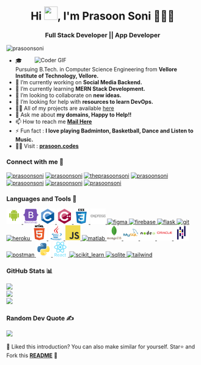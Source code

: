 <h1 align="center">Hi <img src="https://media.giphy.com/media/hvRJCLFzcasrR4ia7z/giphy.gif" width="35px" height="35px">, I'm Prasoon Soni 👨🏻‍💻</h1>
<h3 align="center">Full Stack Developer || App Developer</h3>

<p align="left"> <img src="https://komarev.com/ghpvc/?username=your-github-prasoonsoni&color=blue&style=plastic" alt="prasoonsoni" /> </p>
<img src="https://media.giphy.com/media/SWoSkN6DxTszqIKEqv/giphy.gif" alt="Coder GIF" width="430" align="right"> 

- 🎓 Pursuing B.Tech. in Computer Science Engineering from **Vellore Institute of Technology, Vellore.**
- 🔭 I’m currently working on **Social Media Backend.**
- 🌱 I’m currently learning **MERN Stack Development.**
- 👯 I’m looking to collaborate on **new ideas.**
- 🤝 I’m looking for help with **resources to learn DevOps.**
- 👨‍💻 All of my projects are available [here](https://github.com/prasoonsoni)
- 💬 Ask me about **my domains, Happy to Help!!**
- 📫 How to reach me **[Mail Here](mailto:prasoonsoni.work@gmail.com)**
- ⚡ Fun fact : **I love playing Badminton, Basketball, Dance and Listen to Music.**
- 👨‍💻 Visit : **<a id="raw-url" href="https://prasoon.codes">prasoon.codes</a>**

<h3 align="left">Connect with me 📨</h3>
<p align="left">
<a href="https://dev.to/prasoonsoni" target="blank"><img align="center" src="https://raw.githubusercontent.com/rahuldkjain/github-profile-readme-generator/master/src/images/icons/Social/devto.svg" alt="prasoonsoni" height="30" width="40" /></a>
<a href="https://linkedin.com/in/prasoonsoni" target="blank"><img align="center" src="https://raw.githubusercontent.com/rahuldkjain/github-profile-readme-generator/master/src/images/icons/Social/linked-in-alt.svg" alt="prasoonsoni" height="30" width="40" /></a>
<a href="https://fb.com/theprasoonsoni" target="blank"><img align="center" src="https://raw.githubusercontent.com/rahuldkjain/github-profile-readme-generator/master/src/images/icons/Social/facebook.svg" alt="theprasoonsoni" height="30" width="40" /></a>
<a href="https://instagram.com/prasoonsoni" target="blank"><img align="center" src="https://raw.githubusercontent.com/rahuldkjain/github-profile-readme-generator/master/src/images/icons/Social/instagram.svg" alt="prasoonsoni" height="30" width="40" /></a>
<a href="https://www.codechef.com/users/prasoonsoni" target="blank"><img align="center" src="https://cdn.jsdelivr.net/npm/simple-icons@3.1.0/icons/codechef.svg" alt="prasoonsoni" height="30" width="40" /></a>
<a href="https://www.hackerrank.com/prasoonsoni" target="blank"><img align="center" src="https://raw.githubusercontent.com/rahuldkjain/github-profile-readme-generator/master/src/images/icons/Social/hackerrank.svg" alt="prasoonsoni" height="30" width="40" /></a>
<a href="https://www.leetcode.com/prasoonsoni" target="blank"><img align="center" src="https://raw.githubusercontent.com/rahuldkjain/github-profile-readme-generator/master/src/images/icons/Social/leet-code.svg" alt="prasoonsoni" height="30" width="40" /></a>
</p>

<h3 align="left">Languages and Tools 🚀</h3>
<p align="left"> <a href="https://developer.android.com" target="_blank" rel="noreferrer"> <img src="https://raw.githubusercontent.com/devicons/devicon/master/icons/android/android-original-wordmark.svg" alt="android" width="40" height="40"/> </a> <a href="https://getbootstrap.com" target="_blank" rel="noreferrer"> <img src="https://raw.githubusercontent.com/devicons/devicon/master/icons/bootstrap/bootstrap-plain-wordmark.svg" alt="bootstrap" width="40" height="40"/> </a> <a href="https://www.cprogramming.com/" target="_blank" rel="noreferrer"> <img src="https://raw.githubusercontent.com/devicons/devicon/master/icons/c/c-original.svg" alt="c" width="40" height="40"/> </a> <a href="https://www.w3schools.com/cpp/" target="_blank" rel="noreferrer"> <img src="https://raw.githubusercontent.com/devicons/devicon/master/icons/cplusplus/cplusplus-original.svg" alt="cplusplus" width="40" height="40"/> </a> <a href="https://www.w3schools.com/css/" target="_blank" rel="noreferrer"> <img src="https://raw.githubusercontent.com/devicons/devicon/master/icons/css3/css3-original-wordmark.svg" alt="css3" width="40" height="40"/> </a> <a href="https://expressjs.com" target="_blank" rel="noreferrer"> <img src="https://raw.githubusercontent.com/devicons/devicon/master/icons/express/express-original-wordmark.svg" alt="express" width="40" height="40"/> </a> <a href="https://www.figma.com/" target="_blank" rel="noreferrer"> <img src="https://www.vectorlogo.zone/logos/figma/figma-icon.svg" alt="figma" width="40" height="40"/> </a> <a href="https://firebase.google.com/" target="_blank" rel="noreferrer"> <img src="https://www.vectorlogo.zone/logos/firebase/firebase-icon.svg" alt="firebase" width="40" height="40"/> </a> <a href="https://flask.palletsprojects.com/" target="_blank" rel="noreferrer"> <img src="https://www.vectorlogo.zone/logos/pocoo_flask/pocoo_flask-icon.svg" alt="flask" width="40" height="40"/> </a> <a href="https://git-scm.com/" target="_blank" rel="noreferrer"> <img src="https://www.vectorlogo.zone/logos/git-scm/git-scm-icon.svg" alt="git" width="40" height="40"/> </a> <a href="https://heroku.com" target="_blank" rel="noreferrer"> <img src="https://www.vectorlogo.zone/logos/heroku/heroku-icon.svg" alt="heroku" width="40" height="40"/> </a> <a href="https://www.w3.org/html/" target="_blank" rel="noreferrer"> <img src="https://raw.githubusercontent.com/devicons/devicon/master/icons/html5/html5-original-wordmark.svg" alt="html5" width="40" height="40"/> </a> <a href="https://www.java.com" target="_blank" rel="noreferrer"> <img src="https://raw.githubusercontent.com/devicons/devicon/master/icons/java/java-original.svg" alt="java" width="40" height="40"/> </a> <a href="https://developer.mozilla.org/en-US/docs/Web/JavaScript" target="_blank" rel="noreferrer"> <img src="https://raw.githubusercontent.com/devicons/devicon/master/icons/javascript/javascript-original.svg" alt="javascript" width="40" height="40"/> </a> <a href="https://www.mathworks.com/" target="_blank" rel="noreferrer"> <img src="https://upload.wikimedia.org/wikipedia/commons/2/21/Matlab_Logo.png" alt="matlab" width="40" height="40"/> </a> <a href="https://www.mongodb.com/" target="_blank" rel="noreferrer"> <img src="https://raw.githubusercontent.com/devicons/devicon/master/icons/mongodb/mongodb-original-wordmark.svg" alt="mongodb" width="40" height="40"/> </a> <a href="https://www.mysql.com/" target="_blank" rel="noreferrer"> <img src="https://raw.githubusercontent.com/devicons/devicon/master/icons/mysql/mysql-original-wordmark.svg" alt="mysql" width="40" height="40"/> </a> <a href="https://nodejs.org" target="_blank" rel="noreferrer"> <img src="https://raw.githubusercontent.com/devicons/devicon/master/icons/nodejs/nodejs-original-wordmark.svg" alt="nodejs" width="40" height="40"/> </a> <a href="https://www.oracle.com/" target="_blank" rel="noreferrer"> <img src="https://raw.githubusercontent.com/devicons/devicon/master/icons/oracle/oracle-original.svg" alt="oracle" width="40" height="40"/> </a> <a href="https://pandas.pydata.org/" target="_blank" rel="noreferrer"> <img src="https://raw.githubusercontent.com/devicons/devicon/2ae2a900d2f041da66e950e4d48052658d850630/icons/pandas/pandas-original.svg" alt="pandas" width="40" height="40"/> </a> <a href="https://postman.com" target="_blank" rel="noreferrer"> <img src="https://www.vectorlogo.zone/logos/getpostman/getpostman-icon.svg" alt="postman" width="40" height="40"/> </a> <a href="https://www.python.org" target="_blank" rel="noreferrer"> <img src="https://raw.githubusercontent.com/devicons/devicon/master/icons/python/python-original.svg" alt="python" width="40" height="40"/> </a> <a href="https://reactjs.org/" target="_blank" rel="noreferrer"> <img src="https://raw.githubusercontent.com/devicons/devicon/master/icons/react/react-original-wordmark.svg" alt="react" width="40" height="40"/> </a> <a href="https://scikit-learn.org/" target="_blank" rel="noreferrer"> <img src="https://upload.wikimedia.org/wikipedia/commons/0/05/Scikit_learn_logo_small.svg" alt="scikit_learn" width="40" height="40"/> </a> <a href="https://www.sqlite.org/" target="_blank" rel="noreferrer"> <img src="https://www.vectorlogo.zone/logos/sqlite/sqlite-icon.svg" alt="sqlite" width="40" height="40"/> </a> <a href="https://tailwindcss.com/" target="_blank" rel="noreferrer"> <img src="https://www.vectorlogo.zone/logos/tailwindcss/tailwindcss-icon.svg" alt="tailwind" width="40" height="40"/> </a> </p>

<h3 align="left">GitHub Stats 📊</h3>

![](https://github-readme-stats.vercel.app/api?username=prasoonsoni&theme=dark&hide_border=true&include_all_commits=true&count_private=false)<br/>
![](https://github-readme-streak-stats.herokuapp.com/?user=prasoonsoni&theme=dark&hide_border=true)<br/>
![](https://github-readme-stats.vercel.app/api/top-langs/?username=prasoonsoni&theme=dark&hide_border=true&include_all_commits=true&count_private=false&layout=compact&hide=jupyter%20notebook)

<h3 align="left">Random Dev Quote ✍️</h3>

![](https://quotes-github-readme.vercel.app/api?type=horizontal&theme=radical)

:pushpin: Liked this introduction? You can also make similar for yourself. Star⭐ and Fork this **[README](https://github.com/prasoonsoni/prasoonsoni)** :pencil:

